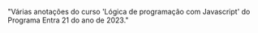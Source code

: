 "Várias anotações do curso 'Lógica de programação com Javascript' do Programa Entra 21 do ano de 2023."
